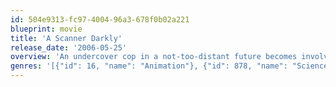 ```yaml
---
id: 504e9313-fc97-4004-96a3-678f0b02a221
blueprint: movie
title: 'A Scanner Darkly'
release_date: '2006-05-25'
overview: 'An undercover cop in a not-too-distant future becomes involved with a dangerous new drug and begins to lose his own identity as a result.'
genres: '[{"id": 16, "name": "Animation"}, {"id": 878, "name": "Science Fiction"}, {"id": 53, "name": "Thriller"}]'
---
```

